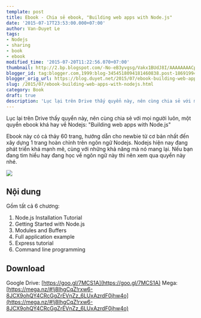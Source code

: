 ```yaml
---
template: post
title: Ebook - Chia sẻ ebook, "Building web apps with Node.js"
date: '2015-07-17T23:53:00.000+07:00'
author: Van-Duyet Le
tags:
- Nodejs
- sharing
- book
- ebook
modified_time: '2015-07-20T11:22:56.070+07:00'
thumbnail: http://2.bp.blogspot.com/-No-eB3yvgsg/Vakx1BUdJ8I/AAAAAAAACpQ/WyZAOMSvExo/s1600/nodejs-ebook-1.png
blogger_id: tag:blogger.com,1999:blog-3454518094181460838.post-1869199429000056557
blogger_orig_url: https://blog.duyet.net/2015/07/ebook-building-web-apps-with-nodejs.html
slug: /2015/07/ebook-building-web-apps-with-nodejs.html
category: Book
draft: true
description: 'Lục lại trên Drive thấy quyển này, nên cùng chia sẻ với mọi người luôn, một quyển ebook khá hay về Nodejs: "Building web apps with Node.js"'
---
```


Lục lại trên Drive thấy quyển này, nên cùng chia sẻ với mọi người luôn, một quyển ebook khá hay về Nodejs: "Building web apps with Node.js"

Ebook này có cả thảy 60 trang, hướng dẫn cho newbie từ cơ bản nhất đến xây dựng 1 trang hoàn chỉnh trên ngôn ngữ Nodejs. Nodejs hiện nay đang phát triển khá mạnh mẽ, cùng với những khả năng mà nó mang lại. Nếu bạn đang tìm hiểu hay đang học về ngôn ngữ này thì nên xem qua quyển này nhé. 

[![](http://2.bp.blogspot.com/-No-eB3yvgsg/Vakx1BUdJ8I/AAAAAAAACpQ/WyZAOMSvExo/s1600/nodejs-ebook-1.png)](https://2.bp.blogspot.com/-No-eB3yvgsg/Vakx1BUdJ8I/AAAAAAAACpQ/WyZAOMSvExo/s1600/nodejs-ebook-1.png)

## Nội dung ##
Gồm tất cả 6 chương:

1. Node.js Installation Tutorial
2. Getting Started with Node.js
3. Modules and Buffers
4. Full application example
5. Express tutorial
6. Command line programming

## Download ##
Google Drive: [https://goo.gl/7MCS1A](https://goo.gl/7MCS1A)
Mega: [https://mega.nz/#!j8IhgCqZ!rxw6-8JCX9ohQY4CRcGgZrEVnZz_6LUxAzrdF0jhw4o](https://mega.nz/#!j8IhgCqZ!rxw6-8JCX9ohQY4CRcGgZrEVnZz_6LUxAzrdF0jhw4o)
